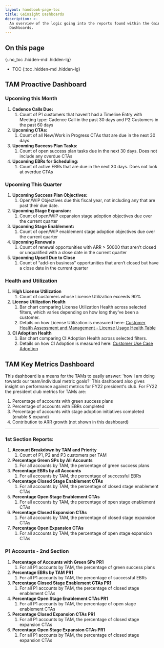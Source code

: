 ```yaml
---
layout: handbook-page-toc
title: Gainsight Dashboards
description: >-
  An overview of the logic going into the reports found within the Gainsight
  Dashboards.
---
```


## On this page
{:.no_toc .hidden-md .hidden-lg}

- TOC
{:toc .hidden-md .hidden-lg}

## TAM Proactive Dashboard

### Upcoming this Month

1. **Cadence Calls Due:**
    1. Count of P1 customers that haven’t had a Timeline Entry with Meeting type: Cadence Call in the past 30 days and P2 Customers in the past 60 days
1. **Upcoming CTAs:**
    1. Count of all New/Work in Progress CTAs that are due in the next 30 days
1. **Upcoming Success Plan Tasks:**
    1. Count of open success plan tasks due in the next 30 days. Does not include any overdue CTAs
1. **Upcoming EBRs for Scheduling:**
    1. Count of active EBRs that are due in the next 30 days. Does not look at overdue CTAs

### Upcoming This Quarter

1. **Upcoming Success Plan Objectives:**
    1. Open/WIP Objectives due this fiscal year, not including any that are past their due date.
1. **Upcoming Stage Expansion:**
    1. Count of open/WIP expansion stage adoption objectives due over the current quarter
1. **Upcoming Stage Enablement:**
    1. Count of open/WIP enablement stage adoption objectives due over the current quarter
1. **Upcoming Renewals**
    1. Count of renewal opportunities with ARR > 50000 that aren’t closed or unqualified with a close date in the current quarter
1. **Upcoming Upsell Due to Close**
    1. Count of “add-on business” opportunities that aren’t closed but have a close date in the current quarter

### Health and Utilization

1. **High License Utilization**
    1. Count of customers whose License Utilization exceeds 90%
1. **License Utilization Health**
    1. Bar chart comparing License Utilization Health across selected filters, which varies depending on how long they've been a customer.
    1. Details on how License Utilization is measured here: [Customer Health Assessment and Management - License Usage Health Table](https://about.gitlab.com/handbook/customer-success/tam/health-score-triage/#license-usage-health-table)
1. **CI Adoption Health**
    1. Bar chart comparing CI Adoption Health across selected filters.
    1. Details on how CI Adoption is measured here: [Customer Use Case Adoption](https://about.gitlab.com/handbook/customer-success/product-usage-data/use-case-adoption/)

## TAM Key Metrics Dashboard

This dashboard is a means for the TAMs to easily answer: 'how I am doing towards our team/individual metric goals?' This dashboard also gives insight on performance against metrics for FY22 president's club.  For FY22 the president club metrics for TAMs are: 

1. Percentage of accounts with green success plans
1. Percentage of accounts with EBRs completed 
1. Percentage of accounts with stage adoption initiatives completed (enable & expand)
1. Contribution to ARR growth (not shown in this dashboard)

---
### 1st Section Reports: 

1. **Account Breakdown by TAM and Priority**
    1. Count of P1, P2 and P3 customers per TAM
2. **Percentage Green SPs by All Accounts**
    1. For all accounts by TAM, the percentage of green success plans
3. **Percentage EBRs by all Accounts**
    1. For all accounts by TAM, the percentage of successful EBRs 
4. **Percentage Closed Stage Enablement CTAs**
    1. For all accounts by TAM, the percentage of closed stage enablement CTAs
5. **Percentage Open Stage Enablement CTAs**
    1. For all accounts by TAM, the percentage of open stage enablement CTAs
6. **Percentage Closed Expansion CTAs**
    1. For all accounts by TAM, the percentage of closed stage expansion CTAs
7. **Percentage Open Expansion CTAs**
    1. For all accounts by TAM, the percentage of open stage expansion CTAs

### P1 Accounts - 2nd Section

1. **Percentage of Accounts with Green SPs PR1**
    1. For all P1 accounts by TAM, the percentage of green success plans
2. **Percentage EBRs by TAM PR1**
    1. For all P1 accounts by TAM, the percentage of successful EBRs
3. **Percentage Closed Stage Enablement CTAs PR1**
    1. For all P1 accounts by TAM, the percentage of closed stage enablement CTAs
4. **Percentage Open Stage Enablement CTAs PR1**
    1. For all P1 accounts by TAM, the percentage of open stage enablement CTAs
5. **Percentage Closed Expansion CTAs PR1**
    1. For all P1 accounts by TAM, the percentage of closed stage expansion CTAs
6. **Percentage Open Stage Expansion CTAs PR1**
    1. For all P1 accounts by TAM, the percentage of closed stage expansion CTAs
